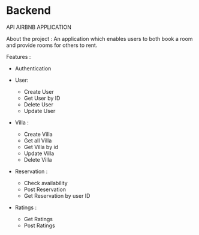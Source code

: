 # Backend

API AIRBNB APPLICATION

About the project :
An application which enables users to both book a room and provide rooms for others to rent.

Features :
- Authentication
- User: 
    - Create User
    - Get User by ID
    - Delete User
    - Update User
- Villa :
    - Create Villa
    - Get all Villa
    - Get Villa by id
    - Update Villa
    - Delete Villa
   
- Reservation :
    - Check availability
    - Post Reservation
    - Get Reservation by user ID
   
- Ratings :
    - Get Ratings
    - Post Ratings
